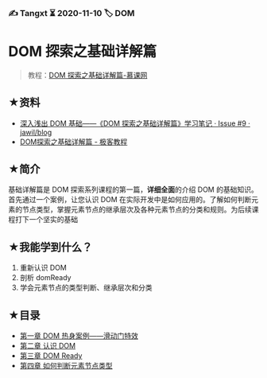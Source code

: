 ### ✍️ Tangxt ⏳ 2020-11-10 🏷️ DOM

# DOM 探索之基础详解篇

> 教程：[DOM 探索之基础详解篇-慕课网](https://www.imooc.com/learn/488)

## ★资料

- [深入浅出 DOM 基础——《DOM 探索之基础详解篇》学习笔记 · Issue #9 · jawil/blog](https://github.com/jawil/blog/issues/9)
- [DOM探索之基础详解篇 - 极客教程](https://www.geekjc.com/ebook/detail/5bb9b9f3e132926e1b268ec0/1538898088224)

## ★简介

基础详解篇是 DOM 探索系列课程的第一篇，**详细全面**的介绍 DOM 的基础知识。首先通过一个案例，让您认识 DOM 在实际开发中是如何应用的。了解如何判断元素的节点类型，掌握元素节点的继承层次及各种元素节点的分类和规则。为后续课程打下一个坚实的基础

## ★我能学到什么？

1. 重新认识 DOM
2. 剖析 domReady
3. 学会元素节点的类型判断、继承层次和分类

## ★目录

- [第一章 DOM 热身案例——滑动门特效](./01.md)
- [第二章 认识 DOM](./02.md)
- [第三章 DOM Ready](./03.md)
- [第四章 如何判断元素节点类型](./04.md)